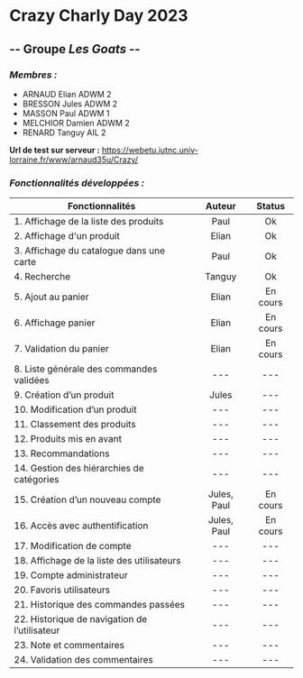 # Crazy Charly Day 2023

## -- Groupe ***Les Goats*** --

### *Membres :*

- ARNAUD Elian     ADWM 2
- BRESSON Jules    ADWM 2
- MASSON Paul      ADWM 1
- MELCHIOR Damien  ADWM 2
- RENARD Tanguy    AIL 2

**Url de test sur serveur :** https://webetu.iutnc.univ-lorraine.fr/www/arnaud35u/Crazy/

### *Fonctionnalités développées :*
| Fonctionnalités                               |   Auteur    |  Status  |
|-----------------------------------------------|:-----------:|:--------:|
| 1. Affichage de la liste des produits         |    Paul     |    Ok    |
| 2. Affichage d'un produit                     |    Elian    |    Ok    |
| 3. Affichage du catalogue dans une carte      |    Paul     |    Ok    |
| 4. Recherche                                  |   Tanguy    |    Ok    |
| 5. Ajout au panier                            |    Elian    | En cours |
| 6. Affichage panier                           |    Elian    | En cours |
| 7. Validation du panier                       |    Elian    | En cours |
| 8. Liste générale des commandes validées      |     ---     |   ---    |
| 9. Création d’un produit                      |    Jules    |   ---    |
| 10. Modification d’un produit                 |     ---     |   ---    |
| 11. Classement des produits                   |     ---     |   ---    |
| 12. Produits mis en avant                     |     ---     |   ---    |
| 13. Recommandations                           |     ---     |   ---    |
| 14. Gestion des hiérarchies de catégories     |     ---     |   ---    |
| 15. Création d’un nouveau compte              | Jules, Paul | En cours |
| 16. Accès avec authentification               | Jules, Paul | En cours |
| 17. Modification de compte                    |     ---     |   ---    |
| 18. Affichage de la liste des utilisateurs    |     ---     |   ---    |
| 19. Compte administrateur                     |     ---     |   ---    |
| 20. Favoris utilisateurs                      |     ---     |   ---    |
| 21. Historique des commandes passées          |     ---     |   ---    |
| 22. Historique de navigation de l’utilisateur |     ---     |   ---    |
| 23. Note et commentaires                      |     ---     |   ---    |
| 24. Validation des commentaires               |     ---     |   ---    |